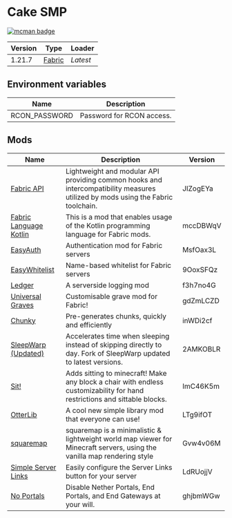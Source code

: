 # Cake SMP

[![mcman badge](https://img.shields.io/badge/uses-mcman-purple?logo=github)](https://github.com/ParadigmMC/mcman)

<!-- run 'mcman md' to update! -->

<!--start:mcman-server-->
| Version | Type                            | Loader   |
| ------- | ------------------------------- | -------- |
| 1.21.7  | [Fabric](https://fabricmc.net/) | *Latest* |
<!--end:mcman-server-->

## Environment variables

| Name          | Description               |
| ------------- | ------------------------- |
| RCON_PASSWORD | Password for RCON access. |

## Mods

<!--start:mcman-addons-->
| Name                                                                      | Description                                                                                                                     | Version  |
| ------------------------------------------------------------------------- | ------------------------------------------------------------------------------------------------------------------------------- | -------- |
| [Fabric API](https://modrinth.com/mod/fabric-api)                         | Lightweight and modular API providing common hooks and intercompatibility measures utilized by mods using the Fabric toolchain. | JIZogEYa |
| [Fabric Language Kotlin](https://modrinth.com/mod/fabric-language-kotlin) | This is a mod that enables usage of the Kotlin programming language for Fabric mods.                                            | mccDBWqV |
| [EasyAuth](https://modrinth.com/mod/easyauth)                             | Authentication mod for Fabric servers                                                                                           | MsfOax3L |
| [EasyWhitelist](https://modrinth.com/mod/easywhitelist)                   | Name-based whitelist for Fabric servers                                                                                         | 9OoxSFQz |
| [Ledger](https://modrinth.com/mod/ledger)                                 | A serverside logging mod                                                                                                        | f3h7no4G |
| [Universal Graves](https://modrinth.com/mod/universal-graves)             | Customisable grave mod for Fabric!                                                                                              | gdZmLCZD |
| [Chunky](https://modrinth.com/mod/chunky)                                 | Pre-generates chunks, quickly and efficiently                                                                                   | inWDi2cf |
| [SleepWarp (Updated)](https://modrinth.com/mod/sleep-warp-updated)        | Accelerates time when sleeping instead of skipping directly to day. Fork of SleepWarp updated to latest versions.               | 2AMKOBLR |
| [Sit!](https://modrinth.com/mod/sit!)                                     | Adds sitting to minecraft! Make any block a chair with endless customizability for hand restrictions and sittable blocks.       | ImC46K5m |
| [OtterLib](https://modrinth.com/mod/otterlib)                             | A cool new simple library mod that everyone can use!                                                                            | LTg9ifOT |
| [squaremap](https://modrinth.com/mod/squaremap)                           | squaremap is a minimalistic & lightweight world map viewer for Minecraft servers, using the vanilla map rendering style         | Gvw4v06M |
| [Simple Server Links](https://modrinth.com/mod/simple-server-links)       | Easily configure the Server Links button for your server                                                                        | LdRUojjV |
| [No Portals](https://modrinth.com/mod/no-portals)                         | Disable Nether Portals, End Portals, and End Gateways at your will.                                                             | ghjbmWGw |
<!--end:mcman-addons-->

